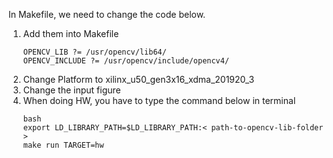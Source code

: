 In Makefile, we need to change the code below.
1. Add them into Makefile 
    ```
    OPENCV_LIB ?= /usr/opencv/lib64/
    OPENCV_INCLUDE ?= /usr/opencv/include/opencv4/
    ```
2. Change Platform to xilinx_u50_gen3x16_xdma_201920_3
3. Change the input figure
4. When doing HW, you have to type the command below in terminal
    ```
    bash
    export LD_LIBRARY_PATH=$LD_LIBRARY_PATH:< path-to-opencv-lib-folder >
    make run TARGET=hw
    ```
